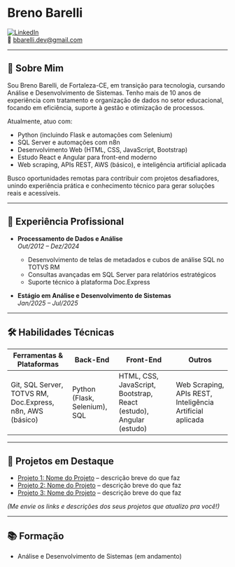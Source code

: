 # Breno Barelli

[![LinkedIn](https://img.shields.io/badge/LinkedIn-0077B5?style=for-the-badge&logo=linkedin&logoColor=white)](https://www.linkedin.com/in/seu-perfil)  
📧 bbarelli.dev@gmail.com

---

## 👋 Sobre Mim  
Sou Breno Barelli, de Fortaleza-CE, em transição para tecnologia, cursando Análise e Desenvolvimento de Sistemas. Tenho mais de 10 anos de experiência com tratamento e organização de dados no setor educacional, focando em eficiência, suporte à gestão e otimização de processos.

Atualmente, atuo com:  
- Python (incluindo Flask e automações com Selenium)  
- SQL Server e automações com n8n  
- Desenvolvimento Web (HTML, CSS, JavaScript, Bootstrap)  
- Estudo React e Angular para front-end moderno  
- Web scraping, APIs REST, AWS (básico), e inteligência artificial aplicada  

Busco oportunidades remotas para contribuir com projetos desafiadores, unindo experiência prática e conhecimento técnico para gerar soluções reais e acessíveis.

---

## 💼 Experiência Profissional

- **Processamento de Dados e Análise**  
  _Out/2012 – Dez/2024_  
  - Desenvolvimento de telas de metadados e cubos de análise SQL no TOTVS RM  
  - Consultas avançadas em SQL Server para relatórios estratégicos  
  - Suporte técnico à plataforma Doc.Express  

- **Estágio em Análise e Desenvolvimento de Sistemas**  
  _Jan/2025 – Jul/2025_

---

## 🛠️ Habilidades Técnicas  

| Ferramentas & Plataformas                     | Back-End                      | Front-End                         | Outros                         |
|----------------------------------------------|-------------------------------|----------------------------------|-------------------------------|
| Git, SQL Server, TOTVS RM, Doc.Express, n8n, AWS (básico) | Python (Flask, Selenium), SQL  | HTML, CSS, JavaScript, Bootstrap, React (estudo), Angular (estudo) | Web Scraping, APIs REST, Inteligência Artificial aplicada |

---

## 🚀 Projetos em Destaque  

- [Projeto 1: Nome do Projeto](link-para-o-projeto) – descrição breve do que faz  
- [Projeto 2: Nome do Projeto](link-para-o-projeto) – descrição breve do que faz  
- [Projeto 3: Nome do Projeto](link-para-o-projeto) – descrição breve do que faz  

*(Me envie os links e descrições dos seus projetos que atualizo pra você!)*

---

## 📚 Formação  

- Análise e Desenvolvimento de Sistemas (em andamento)
